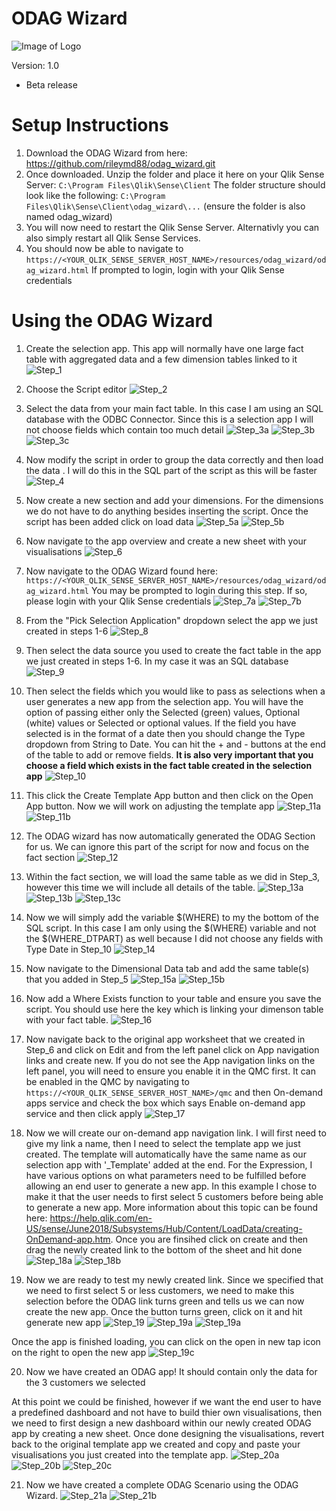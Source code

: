 # ODAG Wizard
![Image of Logo](/img/logo_grey.png)

Version: 1.0
* Beta release

# Setup Instructions
1. Download the ODAG Wizard from here: https://github.com/rileymd88/odag_wizard.git 
2. Once downloaded. Unzip the folder and place it here on your Qlik Sense Server: ```C:\Program Files\Qlik\Sense\Client``` The folder structure should look like the following: ```C:\Program Files\Qlik\Sense\Client\odag_wizard\...``` (ensure the folder is also named odag_wizard)
3. You will now need to restart the Qlik Sense Server. Alternativly you can also simply restart all Qlik Sense Services.
4. You should now be able to navigate to ```https://<YOUR_QLIK_SENSE_SERVER_HOST_NAME>/resources/odag_wizard/odag_wizard.html``` If prompted to login, login with your Qlik Sense credentials


# Using the ODAG Wizard
1. Create the selection app. This app will normally have one large fact table with aggregated data and a few dimension tables linked to it
![Step_1](/img/guide/Step_1.PNG)

2. Choose the Script editor
![Step_2](/img/guide/Step_2.PNG)

3. Select the data from your main fact table. In this case I am using an SQL database with the ODBC Connector. Since this is a selection app I will not choose fields which contain too much detail
![Step_3a](/img/guide/Step_3a.PNG)
![Step_3b](/img/guide/Step_3b.PNG)
![Step_3c](/img/guide/Step_3c.PNG)

4. Now modify the script in order to group the data correctly and then load the data . I will do this in the SQL part of the script as this will be faster
![Step_4](/img/guide/Step_4.PNG)

5. Now create a new section and add your dimensions. For the dimensions we do not have to do anything besides inserting the script. Once the script has been added click on load data
![Step_5a](/img/guide/Step_5a.PNG)
![Step_5b](/img/guide/Step_5b.PNG)

6. Now navigate to the app overview and create a new sheet with your visualisations
![Step_6](/img/guide/Step_6.PNG)

7. Now navigate to the ODAG Wizard found here: ```https://<YOUR_QLIK_SENSE_SERVER_HOST_NAME>/resources/odag_wizard/odag_wizard.html``` You may be prompted to login during this step. If so, please login with your Qlik Sense credentials
![Step_7a](/img/guide/Step_7a.PNG)
![Step_7b](/img/guide/Step_7b.PNG)

8. From the "Pick Selection Application" dropdown select the app we just created in steps 1-6
![Step_8](/img/guide/Step_8.PNG)

9. Then select the data source you used to create the fact table in the app we just created in steps 1-6. In my case it was an SQL database
![Step_9](/img/guide/Step_9.PNG)

10. Then select the fields which you would like to pass as selections when a user generates a new app from the selection app. You will have the option of passing either only the Selected (green) values, Optional (white) values or Selected or optional values. If the field you have selected is in the format of a date then you should change the Type dropdown from String to Date. You can hit the + and - buttons at the end of the table to add or remove fields. **It is also very important that you choose a field which exists in the fact table created in the selection app**
![Step_10](/img/guide/Step_10.PNG)

11. This click the Create Template App button and then click on the Open App button. Now we will work on adjusting the template app
![Step_11a](/img/guide/Step_11a.PNG)
![Step_11b](/img/guide/Step_11b.PNG)

12. The ODAG wizard has now automatically generated the ODAG Section for us. We can ignore this part of the script for now and focus on the fact section
![Step_12](/img/guide/Step_12.PNG)

13. Within the fact section, we will load the same table as we did in Step_3, however this time we will include all details of the table.
![Step_13a](/img/guide/Step_13a.PNG)
![Step_13b](/img/guide/Step_13b.PNG)
![Step_13c](/img/guide/Step_13c.PNG)

14. Now we will simply add the variable $(WHERE) to my the bottom of the SQL script. In this case I am only using the $(WHERE) variable and not the $(WHERE_DTPART) as well because I did not choose any fields with Type Date in Step_10
![Step_14](/img/guide/Step_14.PNG)

15. Now navigate to the Dimensional Data tab and add the same table(s) that you added in Step_5 
![Step_15a](/img/guide/Step_15a.PNG)
![Step_15b](/img/guide/Step_15b.PNG)

16. Now add a Where Exists function to your table and ensure you save the script. You should use here the key which is linking your dimenson table with your fact table.
![Step_16](/img/guide/Step_16.PNG)

17. Now navigate back to the original app worksheet that we created in Step_6 and click on Edit and from the left panel click on App navigation links and create new. If you do not see the App navigation links on the left panel, you will need to ensure you enable it in the QMC first. It can be enabled in the QMC by navigating to ```https://<YOUR_QLIK_SENSE_SERVER_HOST_NAME>/qmc``` and then On-demand apps service and check the box which says Enable on-demand app service and then click apply
![Step_17](/img/guide/Step_17.PNG)

18. Now we will create our on-demand app navigation link. I will first need to give my link a name, then I need to select the template app we just created. The template will automatically have the same name as our selection app with '_Template' added at the end. For the Expression, I have various options on what parameters need to be fulfilled before allowing an end user to generate a new app. In this example I chose to make it that the user needs to first select 5 customers before being able to generate a new app. More information about this topic can be found here: https://help.qlik.com/en-US/sense/June2018/Subsystems/Hub/Content/LoadData/creating-OnDemand-app.htm. Once you are finsihed click on create and then drag the newly created link to the bottom of the sheet and hit done
![Step_18a](/img/guide/Step_18a.PNG)
![Step_18b](/img/guide/Step_18b.PNG)

19. Now we are ready to test my newly created link. Since we specified that we need to first select 5 or less customers, we need to make this selection before the ODAG link turns green and tells us we can now create the new app. Once the button turns green, click on it and hit generate new app
![Step_19](/img/guide/Step_19.gif)
![Step_19a](/img/guide/Step_19a.PNG)
![Step_19a](/img/guide/Step_19b.PNG)

Once the app is finished loading, you can click on the open in new tap icon on the right to open the new app
![Step_19c](/img/guide/Step_19c.PNG)

20. Now we have created an ODAG app! It should contain only the data for the 3 customers we selected


At this point we could be finished, however if we want the end user to have a predefined dashboard and not have to build thier own visualisations, then we need to first design a new dashboard within our newly created ODAG app by creating a new sheet. Once done designing the visualisations, revert back to the original template app we created and copy and paste your visualisations you just created into the template app.
![Step_20a](/img/guide/Step_20a.PNG)
![Step_20b](/img/guide/Step_20b.PNG)
![Step_20c](/img/guide/Step_20c.PNG)

21. Now we have created a complete ODAG Scenario using the ODAG Wizard.
![Step_21a](/img/guide/Step_21a.PNG)
![Step_21b](/img/guide/Step_21b.PNG)
